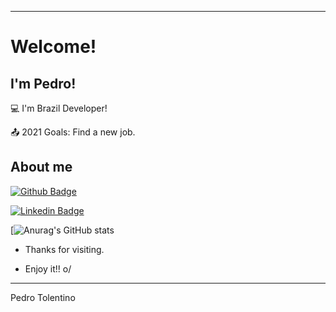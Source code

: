 ----------------------------------------------------------------------------

# Welcome!

 

## I'm Pedro!

:computer: I'm Brazil Developer!

:outbox_tray: 2021 Goals: Find a new job.

 

## About me

[![Github Badge](https://img.shields.io/badge/-Github-000?style=flat-square&logo=Github&logoColor=white&link=https://github.com/PedroGontijo13)](https://github.com/PedroGontijo13)

[![Linkedin Badge](https://img.shields.io/badge/-LinkedIn-blue?style=flat-square&logo=Linkedin&logoColor=white&link=https://www.linkedin.com/in/pedro-tolentino-b08989204/)](https://www.linkedin.com/in/pedro-tolentino-b08989204/)

[![Anurag's GitHub stats](https://github-readme-stats.vercel.app/api?username=PedroGontijo13&show_icons=true&theme=tokyonight)


- Thanks for visiting.

- Enjoy it!! o/

----------------------------------------------------------------------------------

Pedro Tolentino
